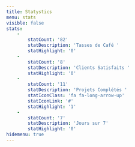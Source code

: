 ```yaml
---
title: Statystics
menu: stats
visible: false
stats:
    -
        statCount: '82'
        statDescription: 'Tasses de Café '
        statHighlight: '0'
    -
        statCount: '8'
        statDescription: 'Clients Satisfaits '
        statHighlight: '0'
    -
        statCount: '11'
        statDescription: 'Projets Complétés '
        statIconClass: 'fa fa-long-arrow-up'
        statIconLink: '#'
        statHighlight: '1'
    -
        statCount: '7'
        statDescription: 'Jours sur 7'
        statHighlight: '0'
hidemenu: true
---
```


